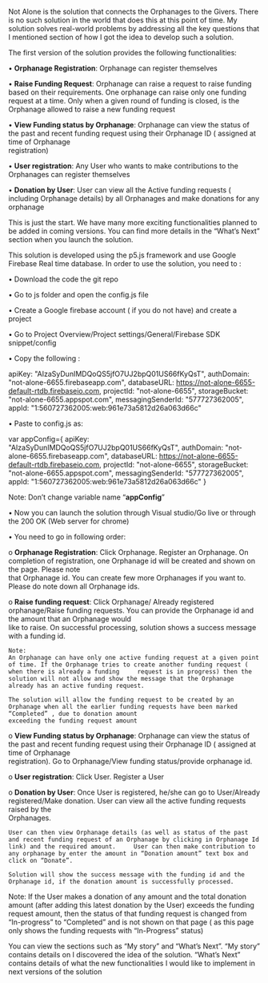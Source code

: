 Not Alone is the solution that connects the Orphanages to the Givers. There is no such solution in the world that does this at this point of time. My solution solves real-world problems by addressing all the key questions that I mentioned section of how I got the idea to develop such a solution.

The first version of the solution provides the following functionalities:

  •	**Orphanage Registration**: Orphanage can register themselves
  
  •	**Raise Funding Request**: Orphanage can raise a request to raise funding based on their requirements. One orphanage can raise only one funding request at a time. Only       when a given round of funding is closed, is the Orphanage allowed to raise a new funding request
  
  •	**View Funding status by Orphanage**: Orphanage can view the status of the past and recent funding request using their Orphanage ID ( assigned at time of Orphanage      
    registration)
    
  •	**User registration**: Any User who wants to make contributions to the Orphanages can register themselves
  
  •	**Donation by User**: User can view all the Active funding requests ( including Orphanage details) by all Orphanages and make donations for any orphanage


This is just the start. We have many more exciting functionalities planned to be added in coming versions. You can find more details in the “What’s Next” section when you launch the solution.

This solution is developed using the p5.js framework and use Google Firebase Real time database. In order to use the solution, you need to :

•	Download the code the git repo 

•	Go to js folder and open the config.js file

•	Create a Google firebase account ( if you do not have) and create a project

•	Go to Project Overview/Project settings/General/Firebase SDK snippet/config

•	Copy the following :

  apiKey: "AIzaSyDunIMDQoQS5jfO7UJ2bpQ01US66fKyQsT",
  authDomain: "not-alone-6655.firebaseapp.com",
  databaseURL: https://not-alone-6655-default-rtdb.firebaseio.com,
  projectId: "not-alone-6655",
  storageBucket: "not-alone-6655.appspot.com",
  messagingSenderId: "577727362005",
  appId: "1:560727362005:web:961e73a5812d26a063d66c"


•	Paste to config.js as:

  var appConfig={
    apiKey: "AIzaSyDunIMDQoQS5jfO7UJ2bpQ01US66fKyQsT",
    authDomain: "not-alone-6655.firebaseapp.com",
    databaseURL: https://not-alone-6655-default-rtdb.firebaseio.com,
    projectId: "not-alone-6655",
    storageBucket: "not-alone-6655.appspot.com",
    messagingSenderId: "577727362005",
    appId: "1:560727362005:web:961e73a5812d26a063d66c"
    }
    
  Note: Don’t change variable name “**appConfig**”

•	Now you can launch the solution through Visual studio/Go live or through the 200 OK (Web server for chrome)


•	You need to go in following order:

  o	**Orphanage Registration**: Click Orphanage. Register an Orphanage. On completion of registration, one Orphanage id will be created and shown on the page. Please note  
    that Orphanage id. You can create few more Orphanages if you want to. Please do note down all Orphanage ids.
    
  o	**Raise funding request**: Click Orphanage/ Already registered orphanage/Raise funding requests. You can provide the Orphanage id and the amount that an Orphanage would  
    like to raise. On successful processing, solution shows a success message with a funding id. 
    
    Note: 
    An Orphanage can have only one active funding request at a given point of time. If the Orphanage tries to create another funding request ( when there is already a funding     request is in progress) then the solution will not allow and show the message that the Orphanage already has an active funding request. 
    
    The solution will allow the funding request to be created by an Orphanage when all the earlier funding requests have been marked “Completed” , due to donation amount 
    exceeding the funding request amount
    
    
   o **View Funding status by Orphanage**: Orphanage can view the status of the past and recent funding request using their Orphanage ID ( assigned at time of Orphanage  
    registration). Go to Orphanage/View funding status/provide orphanage id. 
    
   o **User registration**: Click User. Register a User
   
   o **Donation by User**: Once User is registered, he/she can go to User/Already registered/Make donation. User can view all the active funding requests raised by the  
    Orphanages. 
    
    User can then view Orphanage details (as well as status of the past and recent funding request of an Orphanage by clicking in Orphanage Id link) and the required amount.     User can then make contribution to any orphanage by enter the amount in “Donation amount” text box and click on “Donate”.
    
    Solution will show the success message with the funding id and the  Orphanage id, if the donation amount is successfully processed.
    


Note:
If the User makes a donation of any amount and the total donation amount (after adding this latest donation by the User) exceeds the funding request amount, then the status of that funding request is changed from “In-progress” to “Completed” and is not shown on that page ( as this page only shows the funding requests with “In-Progress” status)


You can view the sections such as “My story” and “What’s Next”. “My story” contains details on I discovered the idea of the solution. “What’s Next” contains details of what the new functionalities I would like to implement in next versions of the solution


